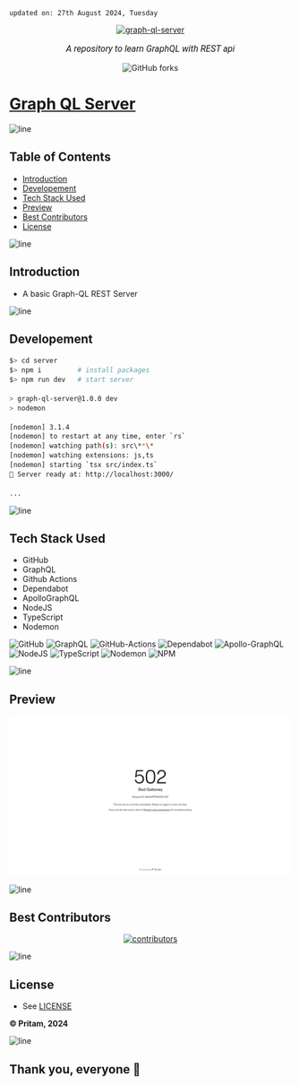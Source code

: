     updated on: 27th August 2024, Tuesday

<div align=center>
    <a href="https://github.com/warmachine028/graph-ql-server">
        <img width="200" src="https://upload.wikimedia.org/wikipedia/commons/1/17/GraphQL_Logo.svg" alt="graph-ql-server">
    </a>
    <p style="font-family: roboto, calibri; font-size:12pt; font-style:italic"> A repository to learn GraphQL with REST api </p>
    <a src="https://github.com/warmachine028/graph-ql-server/forks">
        <img alt="GitHub forks" src="https://img.shields.io/github/forks/warmachine028/graph-ql-server">
    </a>
</div>

# [Graph QL Server](https://github.com/warmachine028/graph-ql-server)

![line]

## Table of Contents

- [Introduction](#introduction)
- [Developement](#developement)
- [Tech Stack Used](#tech-stack-used)
- [Preview](#preview)
- [Best Contributors](#best-contributors)
- [License](#license)

![line]

## Introduction

- A basic Graph-QL REST Server
  
![line]

## Developement

```sh
$> cd server
$> npm i         # install packages
$> npm run dev   # start server

> graph-ql-server@1.0.0 dev
> nodemon

[nodemon] 3.1.4
[nodemon] to restart at any time, enter `rs`
[nodemon] watching path(s): src\**\*
[nodemon] watching extensions: js,ts
[nodemon] starting `tsx src/index.ts`
🚀 Server ready at: http://localhost:3000/

...
```

![line]

## Tech Stack Used

- GitHub
- GraphQL
- Github Actions
- Dependabot
- ApolloGraphQL
- NodeJS
- TypeScript
- Nodemon

![GitHub](https://img.shields.io/badge/github-%23121011.svg?style=for-the-badge&logo=github&logoColor=white) ![GraphQL](https://img.shields.io/badge/-GraphQL-E10098?style=for-the-badge&logo=graphql&logoColor=white) ![GitHub-Actions](https://img.shields.io/badge/github%20actions-%232671E5.svg?style=for-the-badge&logo=githubactions&logoColor=white) ![Dependabot](https://img.shields.io/badge/dependabot-025E8C?style=for-the-badge&logo=dependabot&logoColor=white) ![Apollo-GraphQL](https://img.shields.io/badge/-ApolloGraphQL-311C87?style=for-the-badge&logo=apollo-graphql) ![NodeJS](https://img.shields.io/badge/node.js-6DA55F?style=for-the-badge&logo=node.js&logoColor=white) ![TypeScript](https://img.shields.io/badge/typescript-%23007ACC.svg?style=for-the-badge&logo=typescript&logoColor=white) ![Nodemon](https://img.shields.io/badge/NODEMON-%23323330.svg?style=for-the-badge&logo=nodemon&logoColor=%BBDEAD) ![NPM](https://img.shields.io/badge/NPM-%23CB3837.svg?style=for-the-badge&logo=npm&logoColor=white)

![line]

## Preview

![Snapshot](.github/preview.png)

![line]

## Best Contributors

<div align="center">
    <a href="https://github.com/warmachine028/graph-ql-server/graphs/contributors">
        <img src="https://contrib.rocks/image?repo=warmachine028/graph-ql-server" alt="contributors"/>
    </a>
</div>

![line]

## License

- See [LICENSE]

**© Pritam, 2024**

![line]

## Thank you, everyone 💚

[markdown badges]: https://github.com/Ileriayo/markdown-badges
[line]: https://user-images.githubusercontent.com/75939390/137615281-3a875960-92cc-407f-97fe-fd2319bdb252.png
[License]: https://github.com/warmachine028/graph-ql-server/blob/main/LICENSE

<!-- 27/08/24 -->
